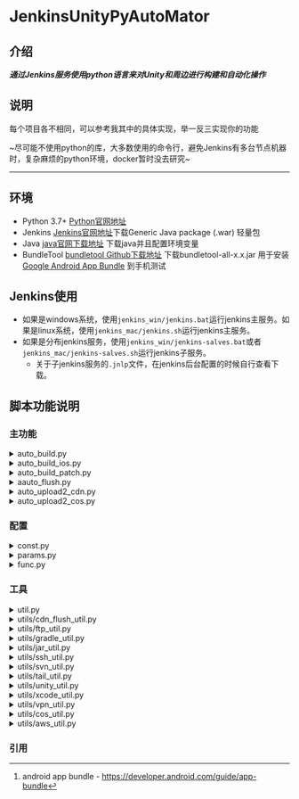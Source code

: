 # JenkinsUnityPyAutoMator
## 介绍
***通过Jenkins服务使用python语言来对Unity和周边进行构建和自动化操作***
## 说明
每个项目各不相同，可以参考我其中的具体实现，举一反三实现你的功能

~尽可能不使用python的库，大多数使用的命令行，避免Jenkins有多台节点机器时，复杂麻烦的python环境，docker暂时没去研究~
- - -
## 环境
+ Python 3.7+ [Python官网地址](https://www.python.org/)
+ Jenkins [Jenkins官网地址](https://www.jenkins.io/)下载Generic Java package (.war) 轻量包
+ Java [java官网下载地址](https://www.oracle.com/java/technologies/downloads/) 下载java并且配置环境变量
+ BundleTool [bundletool Github下载地址](https://github.com/google/bundletool/releases) 下载bundletool-all-x.x.jar 用于安装 [Google Android App Bundle](https://developer.android.com/guide/app-bundle) 到手机测试
## Jenkins使用
+ 如果是windows系统，使用`jenkins_win/jenkins.bat`运行jenkins主服务。如果是linux系统，使用`jenkins_mac/jenkins.sh`运行jenkins主服务。
+ 如果是分布jenkins服务，使用`jenkins_win/jenkins-salves.bat`或者`jenkins_mac/jenkins-salves.sh`运行jenkins子服务。
    - 关于子jenkins服务的`.jnlp`文件，在jenkins后台配置的时候自行查看下载。
## 脚本功能说明
### 主功能
<details>
<summary>auto_build.py</summary>
    
 - 从Unity构建Win包
 - 从Unity构建Android工程，在由Android工程构建相应的Apk或者AAB包
 - 从Unity构建Xcode工程
</details>

<details>
<summary>auto_build_ios.py</summary>
    
 - 构建ipa包
 - 上传符号表到firebase
</details>

<details>
<summary>auto_build_patch.py</summary>
    
 - 构建unity热更资源
</details>

<details>
<summary>aauto_flush.py</summary>
    
 - 刷新cdn资源
</details>

<details>
<summary>auto_upload2_cdn.py</summary>
    
 - 上传资源到ftp
 - 上传资源到sftp
</details>

<details>
<summary>auto_upload2_cos.py</summary>
    
 - 上传资源到腾讯云
</details>

### 配置
<details>
<summary>const.py</summary>
    
 - 静态数据信息
 - 公共枚举
</details>

<details>
<summary>params.py</summary>
    
 - Jenkins初始化参数
 - Jenkins脚本传入参数
 - 各种路径
 - Unity打包所需的自定义参数
 - 构建包体所需参数
 - 热更所需参数
 - 上传资源到cdn所需参数
 - 版本参数
 - xcode构建所需参数
 - 上传资源到腾讯云所需参数
</details>

<details>
<summary>func.py</summary>
    
 - 私有函数
</details>

### 工具
<details>
<summary>util.py</summary>
    
 - 公有工具函数
 - 各种工具的初始化函数
</details>

<details>
<summary>utils/cdn_flush_util.py</summary>
    
 - http请求刷新cdn资源
</details>

<details>
<summary>utils/ftp_util.py</summary>
    
 - ftp上传资源
</details>

<details>
<summary>utils/gradle_util.py</summary>
    
 - gradle进行android工程的构建，清理
</details>

<details>
<summary>utils/jar_util.py</summary>
    
 - jar进行符号表上传
 - android app bundle[^aab] 的安装
</details>

<details>
<summary>utils/ssh_util.py</summary>
    
 - sftp上传资源
</details>

<details>
<summary>utils/svn_util.py</summary>
    
 - svn更新清理还原上传等操作
</details>

<details>
<summary>utils/tail_util.py</summary>
    
 - tail工具
</details>

<details>
<summary>utils/unity_util.py</summary>
    
 - 切平台，前台或者后台执行方法
</details>

<details>
<summary>utils/xcode_util.py</summary>
    
 - 构建xcode工程
 - 修改plist文件
</details>

<details>
<summary>utils/vpn_util.py</summary>
    
 - mac机器上的vpn开启和关闭
</details>

<details>
<summary>utils/cos_util.py</summary>
    
 - 利用cosmod上传资源至腾讯云储存
</details>

<details>
<summary>utils/aws_util.py</summary>
    
 - 利用aws上传资源至亚马逊储存桶
</details>

### 引用
[^aab]:android app bundle - <https://developer.android.com/guide/app-bundle>
